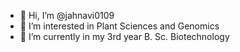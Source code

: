 - 👋 Hi, I’m @jahnavi0109
- 👀 I’m interested in Plant Sciences and Genomics 
- 🌱 I’m currently in my 3rd year B. Sc. Biotechnology

<!---
jahnavi0109/jahnavi0109 is a ✨ special ✨ repository because its `README.md` (this file) appears on your GitHub profile.
You can click the Preview link to take a look at your changes.
--->
